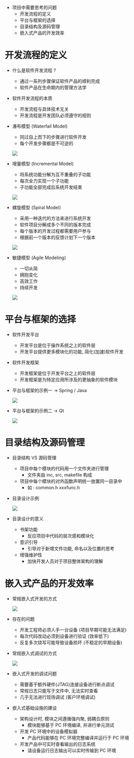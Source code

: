 - 项目中需要思考的问题
    - 开发流程的定义
    - 平台与框架的选择
    - 目录结构及源码管理
    - 嵌入式产品的开发效率

# 开发流程的定义
- 什么是软件开发流程 ?
    - 通过一系列步骤保证软件产品的顺利完成
    - 软件产品在生命期内的管理方法学

- 软件开发流程的本质
    - 开发流程与具体技术无关
    - 开发流程是开发团队必须遵守的规则

- 瀑布模型 (Waterfall Model)
    - 同过自上而下的步骤进行软件开发
    - 每个开发步骤都是不可逆的

    ![](_v_images_25/1.png)

- 增量模型 (Incremental Model)
    - 将系统功能分解为互不重叠的子功能
    - 每次全力实现一个子功能
    - 子功能全部完成后系统开发结束

    ![](_v_images_25/2.png)

- 螺旋模型 (Spiral Model)
    - 采用一种迭代的方法来进行系统开发
    - 软件项目分解成多个不同的版本完成
    - 每个版本的开发过程都需要用户参与
    - 根据前一个版本的反馈计划下一个版本

    ![](_v_images_25/3.png)

- 敏捷模型 (Agile Modeling)
    - 一切从简
    - 拥抱变化
    - 高效工作
    - 持续开发

    ![](_v_images_25/4.png)



# 平台与框架的选择
- 软件开发平台
    - 开发平台是位于操作系统之上的软件层
    - 开发平台提供更多模块化的功能, 简化(加速)软件开发
- 软件开发框架
    - 开发框架是位于开发平台之上的软件层
    - 开发框架是为特定应用所涉及的更抽象的软件模块

- 平台与框架的示例一 → Spring / Java

    ![](_v_images_25/5.png)

- 平台与框架的示例二 → Qt

    ![](_v_images_25/6.png)



# 目录结构及源码管理
- 目录结构 VS 源码管理
    - 项目中每个模块的代码用一个文件夹进行管理
        - 文件夹由 inc, src, makefile 构成
    - 项目中每个模块的对外函数声明统一放置同一目录中
        - 如 : common.h xxxfunc.h

- 目录设计示例

    ![](_v_images_25/7.png)

- 目录设计的意义
    - 书架功能
        - 反应项目中代码的层次感和模块化
    - 意识引导
        - 引导对于新增文件功能, 命名以及位置的思考
    - 增强维护性
        - 加快开发人员对于项目整体架构的理解




# 嵌入式产品的开发效率
- 常规嵌入式开发的方式

    ![](_v_images_25/8.png)

- 存在的问题
    - 开发工程师必须人手一台设备 (项目早期可能无法满足)
    - 每次代码改动必须到设备进行验证  (效率低下)
    - 反复多次烧写可能导致设备损坏 (不稳定的早期设备)

- 常规嵌入式调试的方式

    ![](_v_images_25/9.png)

- 嵌入式开发的调试问题
    - 需要基于额外硬件(JTAG)连接设备进行断点调试
    - 常规日志只能写于文件中, 无法实时查看
    - 几乎无法进行现场调试 (客户环境调试)

- 嵌入式基础设施的建设
    - 架构设计时, 模块之间遵循强内聚, 弱耦合原则
        - 模块能够基于 PC 环境编译, 并进行单元测试
    - 开发 PC 环境中的设备模拟器
        - 产品代码能够在 PC 环境完整编译并运行于 PC 环境
    - 开发产品中可实时查看输出的日志系统
        - 请设备运行日志输出可以实时传输到 PC 环境

